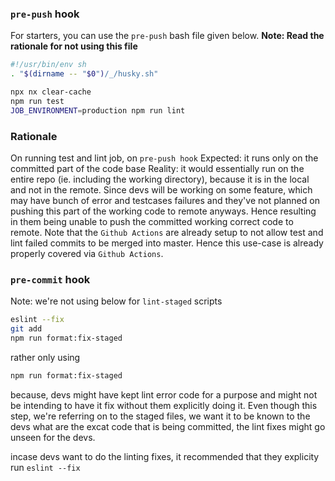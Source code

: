 ### `pre-push` hook

For starters, you can use the `pre-push` bash file given below.
**Note: Read the rationale for not using this file**

```sh
#!/usr/bin/env sh
. "$(dirname -- "$0")/_/husky.sh"

npx nx clear-cache
npm run test
JOB_ENVIRONMENT=production npm run lint
```

### Rationale

On running test and lint job, on `pre-push hook`
Expected: it runs only on the committed part of the code base
Reality: it would essentially run on the entire repo (ie. including the working directory), because it is in the local and not in the remote.
Since devs will be working on some feature, which may have bunch of error and testcases failures and they've not planned on pushing this part of the working code to remote anyways. Hence resulting in them being unable to push the committed working correct code to remote.
Note that the `Github Actions` are already setup to not allow test and lint failed commits to be merged into master. Hence this use-case is already properly covered via `Github Actions`.

### `pre-commit` hook

Note: we're not using below for `lint-staged` scripts

```sh
eslint --fix
git add
npm run format:fix-staged
```

rather only using

```sh
npm run format:fix-staged
```

because, devs might have kept lint error code for a purpose and might not be intending to have it fix without them explicitly doing it.
Even though this step, we're referring on to the staged files, we want it to be known to the devs what are the excat code that is being committed, the lint fixes might go unseen for the devs.

incase devs want to do the linting fixes, it recommended that they explicity run `eslint --fix`
